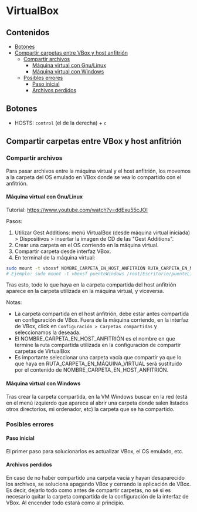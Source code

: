 # VirtualBox

## Contenidos

- [Botones](#botones)
- [Compartir carpetas entre VBox y host anfitrión](#compartir-carpetas-entre-vbox-y-host-anfitrión)
  - [Compartir archivos](#compartir-archivos)
    - [Máquina virtual con Gnu/Linux](#máquina-virtual-con-gnulinux)
    - [Máquina virtual con Windows](#máquina-virtual-con-windows)
  - [Posibles errores](#posibles-errores)
    - [Paso inicial](#paso-inicial)
    - [Archivos perdidos](#archivos-perdidos)

## Botones

- HOSTS: `control` (el de la derecha) + `c`

## Compartir carpetas entre VBox y host anfitrión

### Compartir archivos

Para pasar archivos entre la máquina virtual y el host anfitrión, los movemos a la carpeta del OS emulado en VBox donde se vea lo compartido con el anfitrión.

#### Máquina virtual con Gnu/Linux

Tutorial: <https://www.youtube.com/watch?v=ddExu55cJOI>

Pasos:

1. Utilizar Gest Additions: menú VirtualBox (desde máquina virtual iniciada) > Dispositivos > insertar la imagen de CD de las "Gest Additions".
2. Crear una carpeta en el OS corriendo en la máquina virtual.
3. Compartir carpeta desde interfaz VBox.
4. En terminal de la máquina virtual:

```bash
sudo mount -t vboxsf NOMBRE_CARPETA_EN_HOST_ANFITRIÓN RUTA_CARPETA_EN_MÁQUINA_VIRTUAL
# Ejemplo: sudo mount -t vboxsf puenteWindows /root/Escritorio/puenteLinux
```

Tras esto, todo lo que haya en la carpeta compartida del host anfitrión aparece en la carpeta utilizada en la máquina virtual, y viceversa.

Notas:

- La carpeta compartida en el host anfitrión, debe estar antes compartida en configuración de VBox. Fuera de la máquina corriendo, en la interfaz de VBox, click en `Configuración > Carpetas compartidas` y seleccionamos la deseada.
- El NOMBRE_CARPETA_EN_HOST_ANFITRIÓN es el nombre en que termine la ruta compartida utilizada en la configuración de compartir carpetas de VirtualBox
- Es importante seleccionar una carpeta vacía que compartir ya que lo que haya en RUTA_CARPETA_EN_MÁQUINA_VIRTUAL será sustituido por el contenido de NOMBRE_CARPETA_EN_HOST_ANFITRIÓN.

#### Máquina virtual con Windows

Tras crear la carpeta compartida, en la VM Windows buscar en la red (está en el menú izquierdo que aparece al abrir una carpeta donde salen listados otros directorios, mi ordenador, etc) la carpeta que se ha compartido.

### Posibles errores

#### Paso inicial

El primer paso para solucionarlos es actualizar VBox, el OS emulado, etc.

#### Archivos perdidos

En caso de no haber compartido una carpeta vacía y hayan desaparecido los archivos, se soluciona apagando VBox y cerrando la aplicación de VBox. Es decir, dejarlo todo como antes de compartir carpetas, no sé si es necesario quitar la carpeta compartida de la configuración de la interfaz de VBox. Al encender todo estará como al principio.
